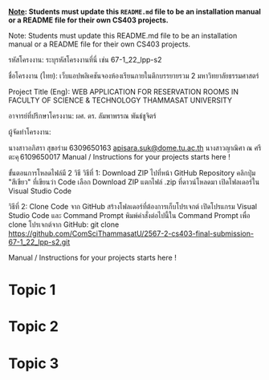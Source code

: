**<ins>Note</ins>: Students must update this `README.md` file to be an installation manual or a README file for their own CS403 projects.**

Note: Students must update this README.md file to be an installation manual or a README file for their own CS403 projects.

รหัสโครงงาน: ระบุรหัสโครงงานที่นี่ เช่น 67-1_22_lpp-s2

ชื่อโครงงาน (ไทย): เว็บแอปพลิเคชันจองห้องเรียนภายในตึกบรรยายรวม 2 มหาวิทยาลัยธรรมศาสตร์

Project Title (Eng): WEB APPLICATION FOR RESERVATION ROOMS IN FACULTY OF SCIENCE & TECHNOLOGY THAMMASAT UNIVERSITY

อาจารย์ที่ปรึกษาโครงงาน: ผศ. ดร. ลัมพาพรรณ พันธ์ชูจิตร์

ผู้จัดทำโครงงาน:

นางสาวอภิสรา สุขอร่าม 6309650163 apisara.suk@dome.tu.ac.th
นางสาวญาณิศา ณ ศรีตะคุ 6109650017
Manual / Instructions for your projects starts here !

ขั้นตอนการโหลดไฟล์มี 2 วิธี
วิธีที่ 1: Download ZIP
ไปที่หน้า GitHub Repository
คลิกปุ่ม "สีเขียว" ที่เขียนว่า Code
เลือก Download ZIP
แตกไฟล์ .zip ที่ดาวน์โหลดมา
เปิดโฟลเดอร์ใน Visual Studio Code

วิธีที่ 2: Clone Code จาก GitHub
สร้างโฟลเดอร์ที่ต้องการเก็บโปรเจกต์
เปิดโปรแกรม Visual Studio Code และ Command Prompt
พิมพ์คำสั่งต่อไปนี้ใน Command Prompt เพื่อ clone โปรเจกต์จาก GitHub:
git clone https://github.com/ComSciThammasatU/2567-2-cs403-final-submission-67-1_22_lpp-s2.git

   
Manual / Instructions for your projects starts here !
# Topic 1
# Topic 2 
# Topic 3
